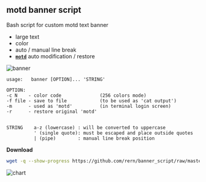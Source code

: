 motd banner script
---

Bash script for custom motd text banner
- large text
- color
- auto / manual line break
- [**`motd`**](https://en.wikipedia.org/wiki/Motd_(Unix)) auto modification / restore

![banner](https://github.com/rern/banner_script/blob/master/banner.png)  

```
usage:   banner [OPTION]... 'STRING'

OPTION:
-c N    - color code              (256 colors mode)
-f file - save to file            (to be used as 'cat output')
-m      - used as 'motd'          (in terminal login screen)
-r      - restore original 'motd'


STRING    a-z (lowercase) : will be converted to uppercase
          ' (single quote): must be escaped and place outside quotes
          | (pipe)        : manual line break position
```

**Download**
```sh
wget -q --show-progress https://github.com/rern/banner_script/raw/master/banner -P /usr/local/bin; chmod +x /usr/local/bin/banner
```
![chart](https://github.com/rern/banner_script/blob/master/color_chart.png)
